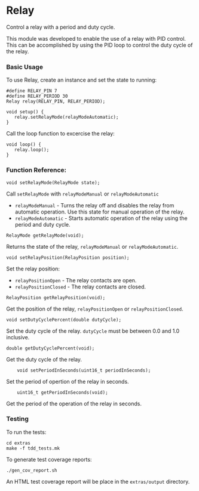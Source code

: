 # Relay
Control a relay with a period and duty cycle.

This module was developed to enable the use of a relay with PID control.
This can be accomplished by using the PID loop to control the duty cycle
of the relay.

### Basic Usage

To use Relay, create an instance and set the state to running:
```
#define RELAY_PIN 7
#define RELAY_PERIOD 30
Relay relay(RELAY_PIN, RELAY_PERIOD);

void setup() {
   relay.setRelayMode(relayModeAutomatic);
}
```

Call the loop function to excercise the relay:
```
void loop() {
   relay.loop();
}
```

### Function Reference:


```
void setRelayMode(RelayMode state);
```
Call `setRelayMode` with `relayModeManual` or `relayModeAutomatic`
- `relayModeManual` - Turns the relay off and disables the relay from automatic operation.  Use this state for manual operation of the relay.
- `relayModeAutomatic` - Starts automatic operation of the relay using the period and duty cycle.

```
RelayMode getRelayMode(void);
```
Returns the state of the relay, `relayModeManual` or `relayModeAutomatic`.

```
void setRelayPosition(RelayPosition position);
```
Set the relay position:
- `relayPositionOpen` - The relay contacts are open.
- `relayPositionClosed` - The relay contacts are closed.

```
RelayPosition getRelayPosition(void);
```
Get the position of the relay, `relayPositionOpen` or `relayPositionClosed`.

```
void setDutyCyclePercent(double dutyCycle);
```
Set the duty cycle of the relay.  `dutyCycle` must be between 0.0 and 1.0 inclusive.

```
double getDutyCyclePercent(void);
```
Get the duty cycle of the relay.

```
    void setPeriodInSeconds(uint16_t periodInSeconds);
```
Set the period of opertion of the relay in seconds.

```
    uint16_t getPeriodInSeconds(void);
```
Get the period of the operation of the relay in seconds.

### Testing

To run the tests:

```
cd extras
make -f tdd_tests.mk
```

To generate test coverage reports:

```
./gen_cov_report.sh
```

An HTML test coverage report will be place in the `extras/output` directory.

